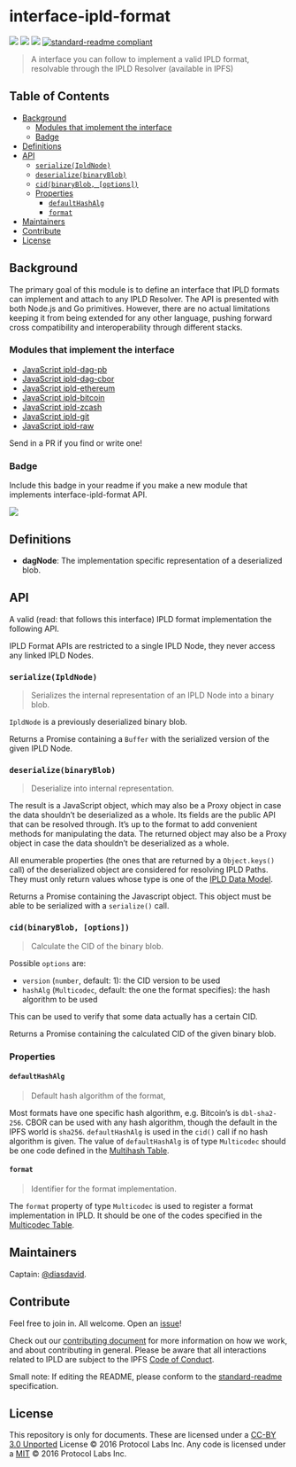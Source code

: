 # interface-ipld-format

[![](https://img.shields.io/badge/made%20by-Protocol%20Labs-blue.svg?style=flat-square)](http://ipn.io)
[![](https://img.shields.io/badge/freenode-%23ipfs-blue.svg?style=flat-square)](http://webchat.freenode.net/?channels=%23ipfs)
[![](https://img.shields.io/badge/project-IPLD-blue.svg?style=flat-square)](http://github.com/ipld/ipld)
[![standard-readme compliant](https://img.shields.io/badge/standard--readme-OK-green.svg?style=flat-square)](https://github.com/RichardLitt/standard-readme)

> A interface you can follow to implement a valid IPLD format, resolvable through the IPLD Resolver (available in IPFS)

## Table of Contents

- [Background](#background)
  - [Modules that implement the interface](#modules-that-implement-the-interface)
  - [Badge](#badge)
- [Definitions](#definitions)
- [API](#api)
  - [`serialize(IpldNode)`](#serializeipldnode)
  - [`deserialize(binaryBlob)`](#deserializebinaryblob)
  - [`cid(binaryBlob, [options])`](#cidbinaryblob-options)
  - [Properties](#properties)
    - [`defaultHashAlg`](#defaulthashalg)
    - [`format`](#format)
- [Maintainers](#maintainers)
- [Contribute](#contribute)
- [License](#license)

## Background

The primary goal of this module is to define an interface that IPLD formats can implement and attach to any IPLD Resolver. The API is presented with both Node.js and Go primitives. However, there are no actual limitations keeping it from being extended for any other language, pushing forward cross compatibility and interoperability through different stacks.

### Modules that implement the interface

- [JavaScript ipld-dag-pb](https://github.com/ipld/js-ipld-dag-pb)
- [JavaScript ipld-dag-cbor](https://github.com/ipld/js-ipld-dag-cbor)
- [JavaScript ipld-ethereum](https://github.com/ipld/js-ipld-ethereum)
- [JavaScript ipld-bitcoin](https://github.com/ipld/js-ipld-bitcoin)
- [JavaScript ipld-zcash](https://github.com/ipld/js-ipld-zcash)
- [JavaScript ipld-git](https://github.com/ipld/js-ipld-git)
- [JavaScript ipld-raw](https://github.com/ipld/js-ipld-raw)

Send in a PR if you find or write one!

### Badge

Include this badge in your readme if you make a new module that implements interface-ipld-format API.

![](/img/badge.png)

## Definitions

- **dagNode**: The implementation specific representation of a deserialized blob.

## API

A valid (read: that follows this interface) IPLD format implementation the following API.

IPLD Format APIs are restricted to a single IPLD Node, they never access any linked IPLD Nodes.


### `serialize(IpldNode)`

> Serializes the internal representation of an IPLD Node into a binary blob.

`IpldNode` is a previously deserialized binary blob.

Returns a Promise containing a `Buffer` with the serialized version of the given IPLD Node.


### `deserialize(binaryBlob)`

> Deserialize into internal representation.

The result is a JavaScript object, which may also be a Proxy object in case the data shouldn’t be deserialized as a whole. Its fields are the public API that can be resolved through. It’s up to the format to add convenient methods for manipulating the data. The returned object may also be a Proxy object in case the data shouldn’t be deserialized as a whole.

All enumerable properties (the ones that are returned by a `Object.keys()` call) of the deserialized object are considered for resolving IPLD Paths. They must only return values whose type is one of the [IPLD Data Model](https://github.com/ipld/specs/blob/master/IPLD-Data-Model-v1.md).

Returns a Promise containing the Javascript object. This object must be able to be serialized with a `serialize()` call.


### `cid(binaryBlob, [options])`

> Calculate the CID of the binary blob.

Possible `options` are:
  - `version` (`number`, default: 1): the CID version to be used
  - `hashAlg` (`Multicodec`, default: the one the format specifies): the hash algorithm to be used

This can be used to verify that some data actually has a certain CID.

Returns a Promise containing the calculated CID of the given binary blob.


### Properties

#### `defaultHashAlg`

> Default hash algorithm of the format,

Most formats have one specific hash algorithm, e.g. Bitcoin’s is `dbl-sha2-256`. CBOR can be used with any hash algorithm, though the default in the IPFS world is `sha256`. `defaultHashAlg` is used in the `cid()` call if no hash algorithm is given. The value of `defaultHashAlg` is of type `Multicodec` should be one code defined in the [Multihash Table](https://github.com/multiformats/multihash#table-for-multihash).

#### `format`

> Identifier for the format implementation.

The `format` property of type `Multicodec` is used to register a format implementation in IPLD. It should be one of the codes specified in the [Multicodec Table](https://github.com/multiformats/multicodec#multicodec-table).


## Maintainers

Captain: [@diasdavid](https://github.com/diasdavid).

## Contribute

Feel free to join in. All welcome. Open an [issue](https://github.com/ipld/interface-ipld-format/issues)!

Check out our [contributing document](https://github.com/ipld/ipld/blob/master/contributing.md) for more information on how we work, and about contributing in general. Please be aware that all interactions related to IPLD are subject to the IPFS [Code of Conduct](https://github.com/ipfs/community/blob/master/code-of-conduct.md).

Small note: If editing the README, please conform to the [standard-readme](https://github.com/RichardLitt/standard-readme) specification.

## License

This repository is only for documents. These are licensed under a [CC-BY 3.0 Unported](LICENSE) License © 2016 Protocol Labs Inc. Any code is licensed under a [MIT](MIT-LICENSE) © 2016 Protocol Labs Inc.

[UnixFS]: https://github.com/ipfs/specs/tree/master/unixfs
